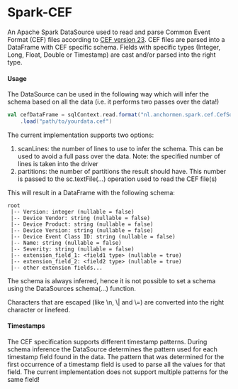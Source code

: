 # Spark-CEF

An Apache Spark DataSource used to read and parse Common Event Format (CEF) files according to [CEF version 23](https://www.protect724.hpe.com/servlet/JiveServlet/downloadBody/1072-102-9-20354/CommonEventFormatv23.pdf). CEF files are parsed into a DataFrame with CEF specific schema. Fields with specific types (Integer, Long, Float, Double or Timestamp) are cast and/or parsed into the right type.

#### Usage

The DataSource can be used in the following way which will infer the schema based on all the data (i.e. it performs two passes over the data!)

```sbt
val cefDataFrame = sqlContext.read.format("nl.anchormen.spark.cef.CefSource")
    .load("path/to/yourdata.cef")
```

 The current implementation supports two options:

1. scanLines: the number of lines to use to infer the schema. This can be used to avoid a full pass over the data. Note: the specified number of lines is taken into the driver
2. partitions: the number of partitions the result should have. This number is passed to the sc.textFile(…) operation used to read the CEF file(s)

This will result in a DataFrame with the following schema:

```terminal
root
 |-- Version: integer (nullable = false)
 |-- Device Vendor: string (nullable = false)
 |-- Device Product: string (nullable = false)
 |-- Device Version: string (nullable = false)
 |-- Device Event Class ID: string (nullable = false)
 |-- Name: string (nullable = false)
 |-- Severity: string (nullable = false)
 |-- extension_field_1: <field1 type> (nullable = true)
 |-- extension_field_2: <field2 type> (nullable = true)
 |-- other extension fields...
```

The schema is always inferred, hence it is not possible to set a schema using the DataSources schema(…) function.

Characters that are escaped (like \n, \\| and \\=) are converted into the right character or linefeed. 

#### Timestamps

The CEF specification supports different timestamp patterns. During schema inference the DataSource determines the pattern used for each timestamp field found in the data. The pattern that was determined for the first occurrence of a timestamp field is used to parse all the values for that field. The current implementation does not support multiple patterns for the same field! 